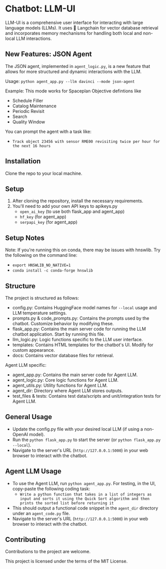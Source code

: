 # Chatbot: LLM-UI

LLM-UI is a comprehensive user interface for interacting with large language models (LLMs). It uses 🦜️ Langchain for vector database retrieval and incorporates memory mechanisms for handling both local and non-local LLM interactions.

## New Features: JSON Agent

The JSON agent, implemented in `agent_logic.py`, is a new feature that allows for more structured and dynamic interactions with the LLM.

Usage: `python agent_app.py --llm davinci --mode json-agent`

Example: This mode works for Spaceplan Objective defintions like
* Schedule Filler
* Catalog Maintenance
* Periodic Revisit
* Search
* Quality Window

You can prompt the agent with a task like:
* `Track object 23456 with sensor RME00 revisiting twice per hour for the next 16 hours`

## Installation

Clone the repo to your local machine.

## Setup

1. After cloning the repository, install the necessary requirements.
2. You'll need to add your own API keys to apikeys.py
   * `open_ai_key` (to use both flask_app and agent_app)
   * `hf_key` (for agent_app)
   * `serpapi_key` (for agent_app)

## Setup Notes

Note: If you're running this on conda, there may be issues with hnswlib. Try the following on the command line:
* `export HNSWLIB_NO_NATIVE=1`
* `conda install -c conda-forge hnswlib`

## Structure

The project is structured as follows:
* config.py: Contains HuggingFace model names for `--local` usage and LLM temperature settings.
* prompts.py & code_prompts.py: Contains the prompts used by the chatbot. Customize behavior by modifying these.
* flask_app.py: Contains the main server code for running the LLM chatbot application. Start by running this file.
* llm_logic.py: Logic functions specific to the LLM user interface.
* templates: Contains HTML templates for the chatbot's UI. Modify for custom appearance.
* docs: Contains vector database files for retrieval.

Agent LLM specific:
* agent_app.py: Contains the main server code for Agent LLM.
* agent_logic.py: Core logic functions for Agent LLM.
* agent_utils.py: Utility functions for Agent LLM.
* agent_dir: Directory where Agent LLM stores outputs.
* test_files & tests: Contains test data/scripts and unit/integration tests for Agent LLM.

## General Usage
* Update the config.py file with your desired local LLM (if using a non-OpenAI model).
* Run the `python flask_app.py` to start the server (or `python flask_app.py --local`).
* Navigate to the server's URL (`http://127.0.0.1:5000`) in your web browser to interact with the chatbot.

## Agent LLM Usage
* To use the Agent LLM, run `python agent_app.py`. For testing, in the UI, copy-paste the following coding task:
  * `Write a python function that takes in a list of integers as input and sorts it using the Quick Sort algorithm and then prints the sorted list before returning it`
* This should output a functional code snippet in the `agent_dir` directory under an `agent_code.py` file.
* Navigate to the server's URL (`http://127.0.0.1:5000`) in your web browser to interact with the chatbot.

## Contributing

Contributions to the project are welcome.

This project is licensed under the terms of the MIT License.
